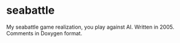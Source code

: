 # seabattle

My seabattle game realization, you play against AI. Written in 2005. Comments in Doxygen format.
